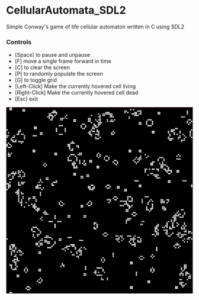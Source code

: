 # CellularAutomata_SDL2
Simple Conway's game of life cellular automaton written in C using SDL2

### Controls
+ [Space] to pause and unpause
+ [F] move a single frame forward in time
+ [C] to clear the screen
+ [P] to randomly populate the screen
+ [G] to toggle grid
+ [Left-Click] Make the currently hovered cell living
+ [Right-Click] Make the currently hovered cell dead
+ [Esc] exit

![Example](/Screenshot.PNG)
